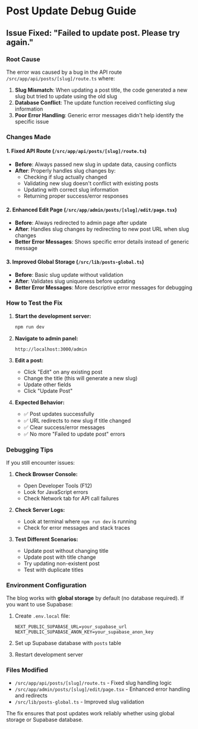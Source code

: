 # Post Update Debug Guide

## Issue Fixed: "Failed to update post. Please try again."

### Root Cause
The error was caused by a bug in the API route `/src/app/api/posts/[slug]/route.ts` where:

1. **Slug Mismatch**: When updating a post title, the code generated a new slug but tried to update using the old slug
2. **Database Conflict**: The update function received conflicting slug information
3. **Poor Error Handling**: Generic error messages didn't help identify the specific issue

### Changes Made

#### 1. Fixed API Route (`/src/app/api/posts/[slug]/route.ts`)
- **Before**: Always passed new slug in update data, causing conflicts
- **After**: Properly handles slug changes by:
  - Checking if slug actually changed
  - Validating new slug doesn't conflict with existing posts
  - Updating with correct slug information
  - Returning proper success/error responses

#### 2. Enhanced Edit Page (`/src/app/admin/posts/[slug]/edit/page.tsx`)
- **Before**: Always redirected to admin page after update
- **After**: Handles slug changes by redirecting to new post URL when slug changes
- **Better Error Messages**: Shows specific error details instead of generic message

#### 3. Improved Global Storage (`/src/lib/posts-global.ts`)
- **Before**: Basic slug update without validation
- **After**: Validates slug uniqueness before updating
- **Better Error Messages**: More descriptive error messages for debugging

### How to Test the Fix

1. **Start the development server:**
   ```bash
   npm run dev
   ```

2. **Navigate to admin panel:**
   ```
   http://localhost:3000/admin
   ```

3. **Edit a post:**
   - Click "Edit" on any existing post
   - Change the title (this will generate a new slug)
   - Update other fields
   - Click "Update Post"

4. **Expected Behavior:**
   - ✅ Post updates successfully
   - ✅ URL redirects to new slug if title changed
   - ✅ Clear success/error messages
   - ✅ No more "Failed to update post" errors

### Debugging Tips

If you still encounter issues:

1. **Check Browser Console:**
   - Open Developer Tools (F12)
   - Look for JavaScript errors
   - Check Network tab for API call failures

2. **Check Server Logs:**
   - Look at terminal where `npm run dev` is running
   - Check for error messages and stack traces

3. **Test Different Scenarios:**
   - Update post without changing title
   - Update post with title change
   - Try updating non-existent post
   - Test with duplicate titles

### Environment Configuration

The blog works with **global storage** by default (no database required). If you want to use Supabase:

1. Create `.env.local` file:
   ```
   NEXT_PUBLIC_SUPABASE_URL=your_supabase_url
   NEXT_PUBLIC_SUPABASE_ANON_KEY=your_supabase_anon_key
   ```

2. Set up Supabase database with `posts` table

3. Restart development server

### Files Modified
- `/src/app/api/posts/[slug]/route.ts` - Fixed slug handling logic
- `/src/app/admin/posts/[slug]/edit/page.tsx` - Enhanced error handling and redirects
- `/src/lib/posts-global.ts` - Improved slug validation

The fix ensures that post updates work reliably whether using global storage or Supabase database.

